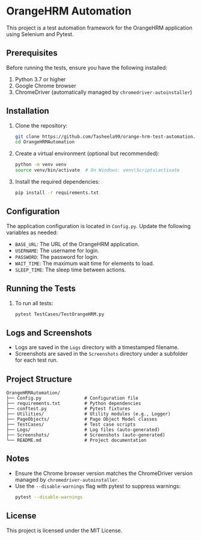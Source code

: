 # OrangeHRM Automation

This project is a test automation framework for the OrangeHRM application using Selenium and Pytest.

## Prerequisites

Before running the tests, ensure you have the following installed:

1. Python 3.7 or higher
2. Google Chrome browser
3. ChromeDriver (automatically managed by `chromedriver-autoinstaller`)

## Installation

1. Clone the repository:
   ```bash
   git clone https://github.com/Tasheela99/orange-hrm-test-automation.git
   cd OrangeHRMAutomation
   ```

2. Create a virtual environment (optional but recommended):
   ```bash
   python -m venv venv
   source venv/bin/activate  # On Windows: venv\Scripts\activate
   ```

3. Install the required dependencies:
   ```bash
   pip install -r requirements.txt
   ```

## Configuration

The application configuration is located in `Config.py`. Update the following variables as needed:
- `BASE_URL`: The URL of the OrangeHRM application.
- `USERNAME`: The username for login.
- `PASSWORD`: The password for login.
- `WAIT_TIME`: The maximum wait time for elements to load.
- `SLEEP_TIME`: The sleep time between actions.

## Running the Tests

1. To run all tests:
   ```bash
   pytest TestCases/TestOrangeHRM.py
   ```

## Logs and Screenshots

- Logs are saved in the `Logs` directory with a timestamped filename.
- Screenshots are saved in the `Screenshots` directory under a subfolder for each test run.

## Project Structure

```
OrangeHRMAutomation/
├── Config.py                # Configuration file
├── requirements.txt         # Python dependencies
├── conftest.py              # Pytest fixtures
├── Utilities/               # Utility modules (e.g., Logger)
├── PageObjects/             # Page Object Model classes
├── TestCases/               # Test case scripts
├── Logs/                    # Log files (auto-generated)
├── Screenshots/             # Screenshots (auto-generated)
└── README.md                # Project documentation
```

## Notes

- Ensure the Chrome browser version matches the ChromeDriver version managed by `chromedriver-autoinstaller`.
- Use the `--disable-warnings` flag with pytest to suppress warnings:
  ```bash
  pytest --disable-warnings
  ```

## License

This project is licensed under the MIT License.
